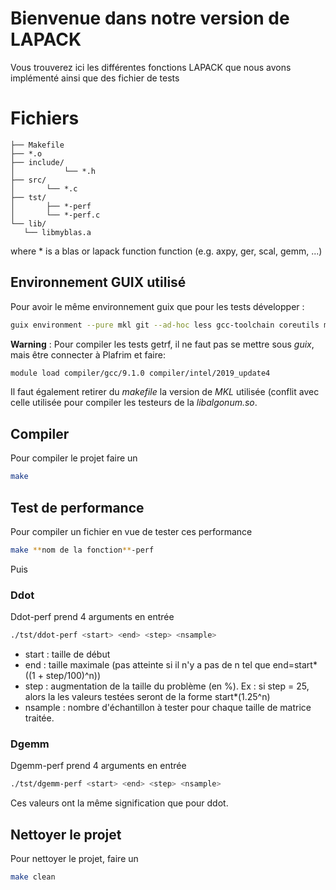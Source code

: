 # Bienvenue dans notre version de LAPACK

Vous trouverez ici les différentes fonctions LAPACK que nous avons implémenté ainsi que des fichier de tests

# Fichiers

 ```
├── Makefile
├── *.o
├── include/
│   	    └── *.h
├── src/
│   	└── *.c
├── tst/
│       ├── *-perf
│   	└── *-perf.c
└── lib/
	└── libmyblas.a
```

where * is a blas or lapack function function (e.g. axpy, ger, scal, gemm, ...)

## Environnement GUIX utilisé

Pour avoir le même environnement guix que pour les tests développer :
```sh
guix environment --pure mkl git --ad-hoc less gcc-toolchain coreutils mkl emacs -- /bin/bash
```

**Warning** : Pour compiler les tests getrf, il ne faut pas se mettre sous *guix*, mais être connecter à Plafrim et faire:
```sh
module load compiler/gcc/9.1.0 compiler/intel/2019_update4
```
Il faut également retirer du *makefile* la version de *MKL* utilisée (conflit avec celle utilisée pour compiler les testeurs de la *libalgonum.so*.

## Compiler

Pour compiler le projet faire un 

```sh
make
```

## Test de performance

Pour compiler un fichier en vue de tester ces performance 
```sh
make **nom de la fonction**-perf
```
Puis

### Ddot
Ddot-perf prend 4 arguments en entrée
```sh
./tst/ddot-perf <start> <end> <step> <nsample>
```
* start   : taille de début
* end     : taille maximale (pas atteinte si il n'y a pas de n tel que end=start*((1 + step/100)^n))
* step    : augmentation de la taille du problème (en %). Ex : si step = 25, alors la les valeurs testées seront de la forme start*(1.25^n)
* nsample : nombre d'échantillon à tester pour chaque taille de matrice traitée.

### Dgemm
Dgemm-perf  prend 4 arguments en entrée
```sh
./tst/dgemm-perf <start> <end> <step> <nsample>
```
Ces valeurs ont la même signification que pour ddot.

## Nettoyer le projet

Pour nettoyer le projet, faire un 
```sh
make clean
```
